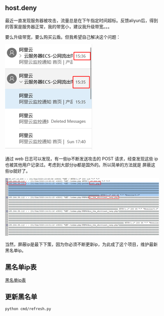 ## host.deny

最近一直发现服务器被攻击，流量总是在下午指定时间超标。反馈aliyun后，得到的答案是服务器正常，我的带宽小，建议我升级带宽。。。

要么升级带宽，要么购买云盾。但我希望自己解决这个问题：

![](screenshot/BaiduHi_2020-6-1_17-38-33.png)


通过 web 日志可以发现，有一些ip不断发送攻击的 POST 请求，经查发现这些 ip 也被其他用户记录过。考虑到大部分ip都是国外的。所以简单的方法就是 屏蔽这些ip就好了。

![](screenshot/BaiduHi_2020-6-1_18-19-44.png)

当然，屏蔽ip是最下下策，因为你必须不断更新ip，为此成了这个项目，维护最新黑名单ip。

## 黑名单ip表

[黑名单ip表](docs/all_host.md)

## 更新黑名单

```
python cmd/refresh.py
```